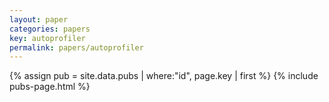 ```yaml
---
layout: paper
categories: papers
key: autoprofiler
permalink: papers/autoprofiler
---
```


{% assign pub = site.data.pubs | where:"id", page.key | first %}
{% include pubs-page.html %}
